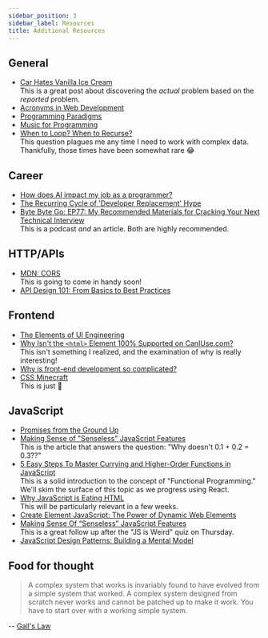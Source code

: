 ```yaml
---
sidebar_position: 3
sidebar_label: Resources
title: Additional Resources
---
```


<!-- markdownlint-disable no-inline-html -->

## General

- [Car Hates Vanilla Ice Cream](https://www.cs.cmu.edu/~wkw/humour/carproblems.txt)
  <br/>This is a great post about discovering the _actual_ problem based on the _reported_ problem.
- [Acronyms in Web Development](https://flaviocopes.com/acronyms-web-development/)
- [Programming Paradigms](https://www.freecodecamp.org/news/an-introduction-to-programming-paradigms/)
- [Music for Programming](https://flaviocopes.com/music-for-programming/)
- [When to Loop? When to Recurse?](https://medium.com/better-programming/when-to-loop-when-to-recurse-b786ad8977de)
  <br/>This question plagues me any time I need to work with complex data. Thankfully, those times have been somewhat rare 😂

## Career

- [How does AI impact my job as a programmer?](https://chelseatroy.com/2024/05/26/how-does-ai-impact-my-job-as-a-programmer/)
- [The Recurring Cycle of 'Developer Replacement' Hype](https://alonso.network/the-recurring-cycle-of-developer-replacement-hype/?utm_source=tldrnewsletter)
- [Byte Byte Go: EP77: My Recommended Materials for Cracking Your Next Technical Interview](https://blog.bytebytego.com/p/ep77-my-recommended-materials-for)
  <br/>This is a podcast _and_ an article. Both are highly recommended.

## HTTP/APIs

- [MDN: CORS](https://developer.mozilla.org/en-US/docs/Web/HTTP/CORS)
  <br/>This is going to come in handy soon!
- [API Design 101: From Basics to Best Practices](https://levelup.gitconnected.com/api-design-101-from-basics-to-best-practices-a0261cdf8886)

## Frontend

- [The Elements of UI Engineering](https://overreacted.io/the-elements-of-ui-engineering/)
- [Why Isn't the `<html>` Element 100% Supported on CanIUse.com?](https://anderegg.ca/2024/02/02/why-isnt-the-html-element-100-supported)
  <br/>This isn't something I realized, and the examination of why is really interesting!
- [Why is front-end development so complicated?](https://dev.to/shehzadhussain/why-is-front-end-development-so-complicated-3g8o)
- [CSS Minecraft](https://benjaminaster.com/css-minecraft/?utm_source=cassidoo)
  <br/>This is just :exploding_head:

## JavaScript

- [Promises from the Ground Up](https://www.joshwcomeau.com/javascript/promises/)
- [Making Sense of "Senseless" JavaScript Features](https://www.smashingmagazine.com/2023/12/making-sense-of-senseless-javascript-features/)
  <br/>This is the article that answers the question: "Why doesn't 0.1 + 0.2 = 0.3??"
- [5 Easy Steps To Master Currying and Higher-Order Functions in JavaScript](https://betterprogramming.pub/5-easy-steps-to-master-currying-and-higher-order-functions-in-javascript-85e2a7e2c268)
  <br/>This is a solid introduction to the concept of "Functional Programming." We'll skim the surface of this topic as we progress using React.
- [Why JavaScript is Eating HTML](https://css-tricks.com/why-javascript-is-eating-html/)
  <br/>This will be particularly relevant in a few weeks.
- [Create Element JavaScript: The Power of Dynamic Web Elements](https://log4javascript.org/create-element-javascript/)
- [Making Sense Of “Senseless” JavaScript Features](https://www.smashingmagazine.com/2023/12/making-sense-of-senseless-javascript-features/)
  <br/>This is a great follow up after the "JS is Weird" quiz on Thursday.
- [JavaScript Design Patterns: Building a Mental Model](https://medium.com/launch-school/javascript-design-patterns-building-a-mental-model-68c2d4356538)

## Food for thought

> A complex system that works is invariably found to have evolved from a simple system that worked. A complex system designed from scratch never works and cannot be patched up to make it work. You have to start over with a working simple system.

-- [Gall's Law](<https://en.wikipedia.org/wiki/John_Gall_(author)#Galls_law>)
